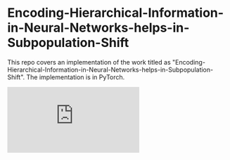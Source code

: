 # Encoding-Hierarchical-Information-in-Neural-Networks-helps-in-Subpopulation-Shift

This repo covers an implementation of the work titled as "Encoding-Hierarchical-Information-in-Neural-Networks-helps-in-Subpopulation-Shift". The implementation is in PyTorch. 

![This is the Working Diagram which gives an overview.](https://github.com/Amitangshu1013/Encoding-Hierarchical-Information-in-Neural-Networks-helps-in-Subpopulation-Shift/blob/main/New_Block_1.pdf)


